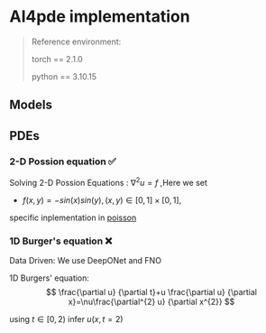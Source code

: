 # AI4pde implementation 



> Reference environment:
> 
> torch == 2.1.0
> 
> python == 3.10.15

## Models 


## PDEs

### 2-D Possion equation ✅

Solving 2-D Possion Equations : $\nabla^2 u=f$ ,Here we set

- $f(x,y)=-sin(x)sin(y),(x,y)\in [0,1]\times[0,1]$,

specific inplementation in [poisson](poisson\README.md)

### 1D Burger's equation :x:

Data Driven: We use DeepONet and FNO

1D Burgers' equation: 
$$
\frac{\partial u} {\partial t}+u \frac{\partial u} {\partial x}=\nu\frac{\partial^{2} u} {\partial x^{2}} 
$$

using $t \in [0,2)$ infer $u(x,t=2)$